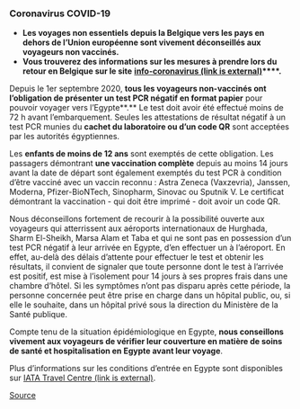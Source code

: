 ### **Coronavirus COVID-19**

*   **Les voyages non essentiels** **depuis la Belgique vers les pays en dehors de l’Union européenne sont vivement déconseillés aux voyageurs non vaccinés.**
*   **Vous trouverez des informations sur les mesures à prendre lors du retour en Belgique sur le site** **[info-coronavirus (link is external)](https://eur01.safelinks.protection.outlook.com/?url=http%3A%2F%2Fwww.info-coronavirus.be%2Ffr%2Fvoyages&data=04%7C01%7Chumeyra.solak%40diplobel.fed.be%7Ce7a0e4746bf747487a9208da033944ed%7C80153b30e434429bb41c0d47f9deec42%7C0%7C0%7C637825841743223143%7CUnknown%7CTWFpbGZsb3d8eyJWIjoiMC4wLjAwMDAiLCJQIjoiV2luMzIiLCJBTiI6Ik1haWwiLCJXVCI6Mn0%3D%7C3000&sdata=Opb7AifiGAQwmhYQe8SN661n%2BZQ2l8Y4y9mMs5PtJso%3D&reserved=0)****.** 

Depuis le 1er septembre 2020, **tous les voyageurs non-vaccinés ont l’obligation de présenter un test PCR négatif en format papier** pour pouvoir voyager vers l’Egypte**.** Le test doit avoir été effectué moins de 72 h avant l’embarquement. Seules les attestations de résultat négatif à un test PCR munies du **cachet du laboratoire ou d’un code QR** sont acceptées par les autorités égyptiennes.

Les **enfants de moins de 12 ans** sont exemptés de cette obligation. Les passagers démontrant **une vaccination complète** depuis au moins 14 jours avant la date de départ sont également exemptés du test PCR à condition d’être vacciné avec un vaccin reconnu : Astra Zeneca (Vaxzevria), Janssen, Moderna, Pfizer-BioNTech, Sinopharm, Sinovac ou Sputnik V. Le certificat démontrant la vaccination - qui doit être imprimé - doit avoir un code QR.

Nous déconseillons fortement de recourir à la possibilité ouverte aux voyageurs qui atterrissent aux aéroports internationaux de Hurghada, Sharm El-Sheikh, Marsa Alam et Taba et qui ne sont pas en possession d’un test PCR négatif à leur arrivée en Egypte, d’en effectuer un à l’aéroport. En effet, au-delà des délais d’attente pour effectuer le test et obtenir les résultats, il convient de signaler que toute personne dont le test à l’arrivée est positif, est mise à l’isolement pour 14 jours à ses propres frais dans une chambre d’hôtel. Si les symptômes n’ont pas disparu après cette période, la personne concernée peut être prise en charge dans un hôpital public, ou, si elle le souhaite, dans un hôpital privé sous la direction du Ministère de la Santé publique.

Compte tenu de la situation épidémiologique en Egypte, **nous conseillons vivement aux voyageurs de vérifier leur couverture en matière de soins de santé et hospitalisation en Egypte avant leur voyage**.

Plus d’informations sur les conditions d’entrée en Egypte sont disponibles sur [IATA Travel Centre (link is external)](http://www.iatatravelcentre.com/world.php).

[Source](https://diplomatie.belgium.be/fr/Services/voyager_a_letranger/conseils_par_destination/egypte)